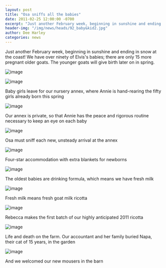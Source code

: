 ```yaml
---
layout: post
title: "Osa sniffs all the babies"
date: 2011-02-25 12:00:00 -0700
excerpt: "Just another February week, beginning in sunshine and ending in snow at the coast! We have over ninety ..."
header-img: "/img/news/heads/92_baby&kid2.jpg"
author: Dee Harley
categories: news
---
```

Just another February week, beginning in sunshine and ending in snow
at the coast! We have over ninety of Elvis's babies; there are only 15
more pregnant older goats. The younger goats will give birth later on
in spring.

![image](/img/news/92_baby&kid2.jpg)

![image](/img/news/92_babyloading.jpg)

Baby girls leave for our nursery annex, where Annie is hand-rearing
the fifty girls already born this spring

![image](/img/news/92_annexgoat.jpg)

Our annex is private, so that Annie has the peace and rigorous routine
necessary to keep an eye on each baby

![image](/img/news/92_baby&osa.jpg)

Osa must sniff each new, unsteady arrival at the annex

![image](/img/news/92_babygoatland2.jpg)

Four-star accommodation with extra blankets for newborns

![image](/img/news/92_babyhead2.jpg)

The oldest babies are drinking formula, which means we have fresh milk

![image](/img/news/92_ricottasalt.jpg)

Fresh milk means fresh goat milk ricotta

![image](/img/news/92_ricottapouring2.jpg)

Rebecca makes the first batch of our highly anticipated 2011 ricotta

![image](/img/news/92_grave.jpg)

Life and death on the farm. Our accountant and her family buried Napa,
their cat of 15 years, in the garden

![image](/img/news/92_mouser.jpg)

And we welcomed our new mousers in the barn



